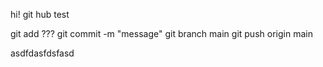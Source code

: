 hi!
git hub test



git add ???
git commit -m "message"
git branch main
git push origin main



asdfdasfdsfasd

